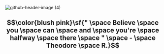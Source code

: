 ![github-header-image (4)](https://github.com/ninazuhairi/ninazuhairi/assets/127283289/c9ce418e-f43e-4444-84b7-77086c194a37)

## $$\color{blush pink}\sf{" \space Believe \space you \space can \space and \space you're \space halfway \space there \space " \space - \space Theodore \space R.}$$

